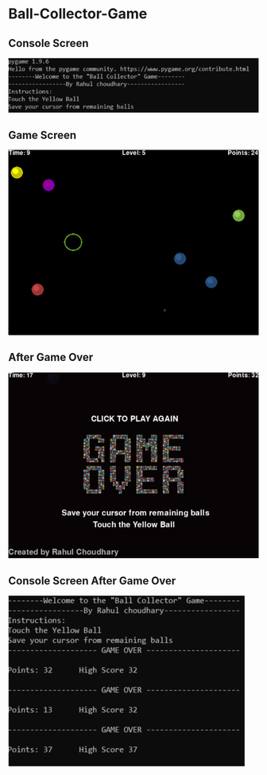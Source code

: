 # Ball-Collector-Game
## Console Screen
![Screenshot](ss/1.png)
## Game Screen
![Screenshot](ss/2.png)
## After Game Over
![Screenshot](ss/3.png)
## Console Screen After Game Over
![Screenshot](ss/4.png)
